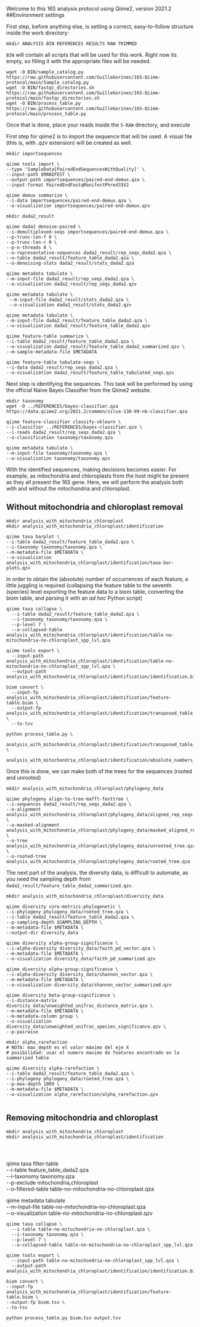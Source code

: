 Welcome to this 16S analysis protocol using Qiime2, version 2021.2
##Environment settings



First step, before anything else, is setting a correct, easy-to-follow structure inside the work directory: 

```
mkdir ANALYSIS BIN REFERENCES RESULTS RAW TRIMMED
```
`BIN` will contain all scripts that will be used for this work. Right now its empty, so filling it with the appropriate files will be needed.

```
wget -O BIN/sample_catalog.py https://raw.githubusercontent.com/GuilleGorines/16S-Qiime-protocol/main/Sample_catalog.py
wget -O BIN/fastqc_directories.sh  https://raw.githubusercontent.com/GuilleGorines/16S-Qiime-protocol/main/fastqc_directories.sh
wget -O BIN/process_table.py https://raw.githubusercontent.com/GuilleGorines/16S-Qiime-protocol/main/process_table.py
```
Once that is done, place your reads inside the `5-RAW` directory, and execute


First step for qiime2 is to import the sequence that will be used. A visual file (this is, with  _.qzv_ extension) will be created as well.

```
mkdir importsequences

qiime tools import \
--type 'SampleData[PairedEndSequencesWithQuality]' \
--input-path $MANIFEST \
--output-path importsequences/paired-end-demux.qza \
--input-format PairedEndFastqManifestPhred33V2

qiime demux summarize \
--i-data importsequences/paired-end-demux.qza \
--o-visualization importsequences/paired-end-demux.qzv

```

```
mkdir dada2_result

qiime dada2 denoise-paired \
--i-demultiplexed-seqs importsequences/paired-end-demux.qza \
--p-trunc-len-f 0 \
--p-trunc-len-r 0 \
--p-n-threads 0 \
--o-representative-sequences dada2_result/rep_seqs_dada2.qza \
--o-table dada2_result/feature_table_dada2.qza \
--o-denoising-stats dada2_result/stats_dada2.qza

qiime metadata tabulate \
--m-input-file dada2_result/rep_seqs_dada2.qza \
--o-visualization dada2_result/rep_seqs_dada2.qzv

qiime metadata tabulate \
 --m-input-file dada2_result/stats_dada2.qza \
 --o-visualization dada2_result/stats_dada2.qzv

qiime metadata tabulate \
--m-input-file dada2_result/feature_table_dada2.qza \
--o-visualization dada2_result/feature_table_dada2.qzv

qiime feature-table summarize \
--i-table dada2_result/feature_table_dada2.qza \
--o-visualization dada2_result/feature_table_dada2_summarized.qzv \
--m-sample-metadata-file $METADATA

qiime feature-table tabulate-seqs \
--i-data dada2_result/rep_seqs_dada2.qza \
--o-visualization dada2_result/feature_table_tabulated_seqs.qzv
```

Next step is identifying the sequences. This task will be performed by using the official Naive Bayes Classifier from the Qiime2 website. 
```
mkdir taxonomy
wget -O ../REFERENCES/bayes-classifier.qza https://data.qiime2.org/2021.2/common/silva-138-99-nb-classifier.qza

qiime feature-classifier classify-sklearn \
--i-classifier ../REFERENCES/bayes-classifier.qza \
--i-reads dada2_result/rep_seqs_dada2.qza \
--o-classification taxonomy/taxonomy.qza

qiime metadata tabulate \
--m-input-file taxonomy/taxonomy.qza \
--o-visualization taxonomy/taxonomy.qzv
```

With the identified sequences, making decisions becomes easier. For example, as mitochondria and chloroplasts from the host might be present as they all present the 16S gene. Here, we will perform the analysis both with and without the mitochondria and chloroplast.

## Without mitochondria and chloroplast removal

```
mkdir analysis_with_mitochondria_chloroplast
mkdir analysis_with_mitochondria_chloroplast/identification

qiime taxa barplot \
--i-table dada2_result/feature_table_dada2.qza \
--i-taxonomy taxonomy/taxonomy.qza \
--m-metadata-file $METADATA \
--o-visualization analysis_with_mitochondria_chloroplast/identification/taxa-bar-plots.qzv
```

In order to obtain the (absolute) number of occurrences of each feature, a little juggling is required (collapsing the feature table to the seventh (species) level exporting the feature data to a biom table, converting the biom table, and parsing it with an _ad hoc_ Python script)

```
qiime taxa collapse \
  --i-table dada2_result/feature_table_dada2.qza \
  --i-taxonomy taxonomy/taxonomy.qza \
  --p-level 7 \
  --o-collapsed-table analysis_with_mitochondria_chloroplast/identification/table-no-mitochondria-no-chloroplast_spp_lvl.qza

qiime tools export \
  --input-path analysis_with_mitochondria_chloroplast/identification/table-no-mitochondria-no-chloroplast_spp_lvl.qza \
  --output-path analysis_with_mitochondria_chloroplast/identification/identification.biom

biom convert \
  --input-fp analysis_with_mitochondria_chloroplast/identification/feature-table.biom \
  --output-fp analysis_with_mitochondria_chloroplast/identification/transposed_table_no_mitochondria_no_cloroplast.tsv \
  --to-tsv

python process_table.py \
   analysis_with_mitochondria_chloroplast/identification/transposed_table_no_mitochondria_no_cloroplast.tsv \
   analysis_with_mitochondria_chloroplast/identification/absolute_numbers_taxonomy_no_mitochondria_no_cloroplast.tsv 

```
Once this is done, we can make both of the trees for the sequences (rooted and unrooted)

```
mkdir analysis_with_mitochondria_chloroplast/phylogeny_data

qiime phylogeny align-to-tree-mafft-fasttree \
--i-sequences dada2_result/rep_seqs_dada2.qza \
--o-alignment analysis_with_mitochondria_chloroplast/phylogeny_data/aligned_rep_seqs.qza \
--o-masked-alignment analysis_with_mitochondria_chloroplast/phylogeny_data/masked_aligned_rep_seqs.qza \
--o-tree analysis_with_mitochondria_chloroplast/phylogeny_data/unrooted_tree.qza \
--o-rooted-tree analysis_with_mitochondria_chloroplast/phylogeny_data/rooted_tree.qza
```

The next part of the analysis, the diversity data, is difficult to automate, as you need the sampling depth from `dada2_result/feature_table_dada2_summarized.qzv`.

```
mkdir analysis_with_mitochondria_chloroplast/diversity_data

qiime diversity core-metrics-phylogenetic \
--i-phylogeny phylogeny_data/rooted_tree.qza \
--i-table dada2_result/feature_table_dada2.qza \
--p-sampling-depth $SAMPLING_DEPTH \
--m-metadata-file $METADATA \
--output-dir diversity_data

qiime diversity alpha-group-significance \
--i-alpha-diversity diversity_data/faith_pd_vector.qza \
--m-metadata-file $METADATA \
--o-visualization diversity_data/faith_pd_summarized.qzv

qiime diversity alpha-group-significance \
--i-alpha-diversity diversity_data/shannon_vector.qza \
--m-metadata-file $METADATA \
--o-visualization diversity_data/shannon_vector_summarized.qzv

qiime diversity beta-group-significance \
--i-distance-matrix diversity_data/unweighted_unifrac_distance_matrix.qza \
--m-metadata-file $METADATA \
--m-metadata-column group \
--o-visualization diversity_data/unweighted_unifrac_species_significance.qzv \
--p-pairwise

```


```
mkdir alpha_rarefaction
# NOTA: max_depth es el valor máximo del eje X
# posibilidad: usar el numero maximo de features encontrado en la summarized table

qiime diversity alpha-rarefaction \
--i-table dada2_result/feature_table_dada2.qza \
--i-phylogeny phylogeny_data/rooted_tree.qza \
--p-max-depth 1009 \
--m-metadata-file $METADATA \
--o-visualization alpha_rarefaction/alpha_rarefaction.qzv


```



## Removing mitochondria and chloroplast

```
mkdir analysis_with_mitochondria_chloroplast
mkdir analysis_with_mitochondria_chloroplast/identification




```


qiime taxa filter-table \
  --i-table feature_table_dada2.qza \
  --i-taxonomy taxonomy.qza \
  --p-exclude mitochondria,chloroplast \
  --o-filtered-table table-no-mitochondria-no-chloroplast.qza

qiime metadata tabulate \
  --m-input-file table-no-mitochondria-no-chloroplast.qza \
  --o-visualization table-no-mitochondria-no-chloroplast.qzv
  
```
qiime taxa collapse \
  --i-table table-no-mitochondria-no-chloroplast.qza \
  --i-taxonomy taxonomy.qza \
  --p-level 7 \
  --o-collapsed-table table-no-mitochondria-no-chloroplast_spp_lvl.qza

qiime tools export \
  --input-path table-no-mitochondria-no-chloroplast_spp_lvl.qza \
  --output-path analysis_with_mitochondria_chloroplast/identification/identification.biom

biom convert \
--input-fp analysis_with_mitochondria_chloroplast/identification/feature-table.biom \
--output-fp biom.tsv \
--to-tsv

python process_table.py biom.tsv output.tsv 
```
